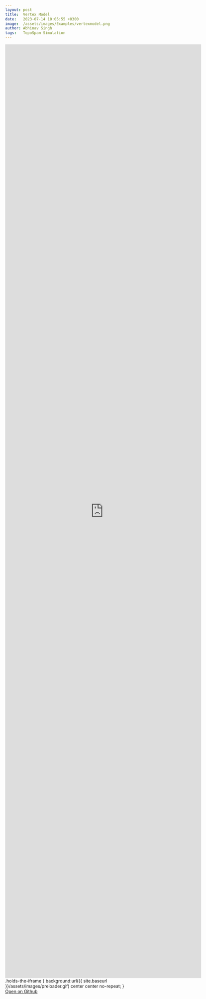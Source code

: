```yaml
---
layout: post
title:  Vertex Model
date:   2023-07-14 10:05:55 +0300
image:  /assets/images/Examples/vertexmodel.png
author: Abhinav Singh
tags:   TopoSpam Simulation
---
```

<div class="holds-the-iframe">
<iframe src="https://nbviewer.jupyter.org/github/abhinavsns/topospam/blob/main/examples/VertexModel.ipynb" width="125%" height="3000px" frameborder="0"></iframe>
</div>
.holds-the-iframe {
  background:url({{ site.baseurl }}/assets/images/preloader.gif) center center no-repeat;
}
<br>
<a href="https://github.com/abhinavsns/topospam/blob/main/examples/VertexModel.ipynb" target="_blank" class="btn btn-primary">Open on Github</a>